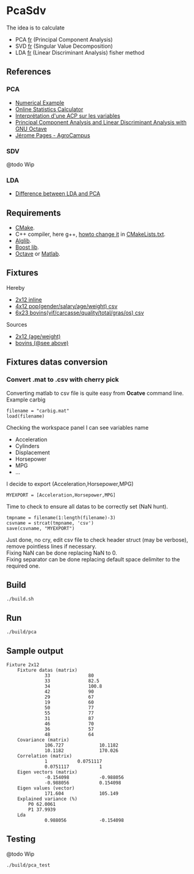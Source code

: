 # PcaSdv

The idea is to calculate 

* PCA [fr](https://fr.wikipedia.org/wiki/Analyse_en_composantes_principales) (Principal Component Analysis) 
* SVD [fr](https://fr.wikipedia.org/wiki/D%C3%A9composition_en_valeurs_singuli%C3%A8res) (Singular Value Decomposition) 
* LDA [fr](https://fr.wikipedia.org/wiki/Analyse_discriminante_lin%C3%A9aire) (Linear Discriminant Analysis) fisher method

## References

### PCA

 * [Numerical Example](https://www.itl.nist.gov/div898/handbook/pmc/section5/pmc552.htm)
 * [Online Statistics Calculator](https://datatab.net/statistics-calculator/factor-analysis)
 * [Interprétation d'une ACP sur les variables](http://www.jybaudot.fr/Analdonnees/acpvarres.html)
 * [Principal Component Analysis and Linear Discriminant Analysis with GNU Octave](https://www.bytefish.de/blog/pca_lda_with_gnu_octave.html)
 * [Jérome Pages - AgroCampus](https://www.youtube.com/watch?v=uV5hmpzmWsU)

### SDV
@todo Wip

### LDA

 * [Difference between LDA and PCA](https://sebastianraschka.com/faq/docs/lda-vs-pca.html)

## Requirements

* [CMake](https://cmake.org/). 
* C++ compiler, here g++, [howto change it](https://stackoverflow.com/questions/45933732/how-to-specify-a-compiler-in-cmake) in [CMakeLists.txt](CMakeLists.txt). 
* [Alglib](https://www.alglib.net). 
* [Boost lib](https://www.boost.org/). 
* [Octave](https://www.gnu.org/software/octave/) or [Matlab](https://mathworks.com/products/matlab.html).

## Fixtures
Hereby
* [2x12 inline](src/main.cpp)
* [4x12 pop(gender/salary/age/weight) csv](script/matlab/gsaw.csv)
* [6x23 bovins(vif/carcasse/quality/total/gras/os) csv](script/matlab/bovin.csv)

Sources  

* [2x12 (age/weight)](https://datatab.net/statistics-calculator/factor-analysis)
* [bovins (@see above)](https://cermics.enpc.fr/scilab_new/site/Tp/Statistique/acp/acp.html)

## Fixtures datas conversion

### Convert .mat to .csv with cherry pick
Converting matlab to csv file is quite easy from **Ocatve** command line.  
Example carbig  
```
filename = "carbig.mat"
load(filename)
```
Checking the workspace panel I can see variables name
* Acceleration
* Cylinders
* Displacement
* Horsepower
* MPG
* ...

I decide to export (Acceleration,Horsepower,MPG)  

```
MYEXPORT = [Acceleration,Horsepower,MPG]
```

Time to check to ensure all datas to be correctly set (NaN hunt).  

```
tmpname = filename(1:length(filename)-3)
csvname = strcat(tmpname, 'csv')
save(csvname, "MYEXPORT")
```

Just done, no cry, edit csv file to check header struct (may be verbose), remove pointless lines if necessary.  
Fixing NaN can be done replacing NaN to 0.  
Fixing separator can be done replacing default space delimiter to the required one.  

## Build

```
./build.sh
```

## Run

```
./build/pca
```

## Sample output
```
Fixture 2x12
	Fixture datas (matrix)
	          33	          80
	          33	          82.5
	          34	          100.8
	          42	          90
	          29	          67
	          19	          60
	          50	          77
	          55	          77
	          31	          87
	          46	          70
	          36	          57
	          48	          64
	Covariance (matrix)
	          106.727	          10.1182
	          10.1182	          170.026
	Correlation (matrix)
	          1	          0.0751117
	          0.0751117	          1
	Eigen vectors (matrix)
	          -0.154098	          -0.988056
	          -0.988056	          0.154098
	Eigen values (vector)
	          171.604	          105.149
	Explained variance (%)
		P0 62.0061
		P1 37.9939
	Lda
	          0.988056	          -0.154098

```
## Testing

@todo Wip

```
./build/pca_test
```

